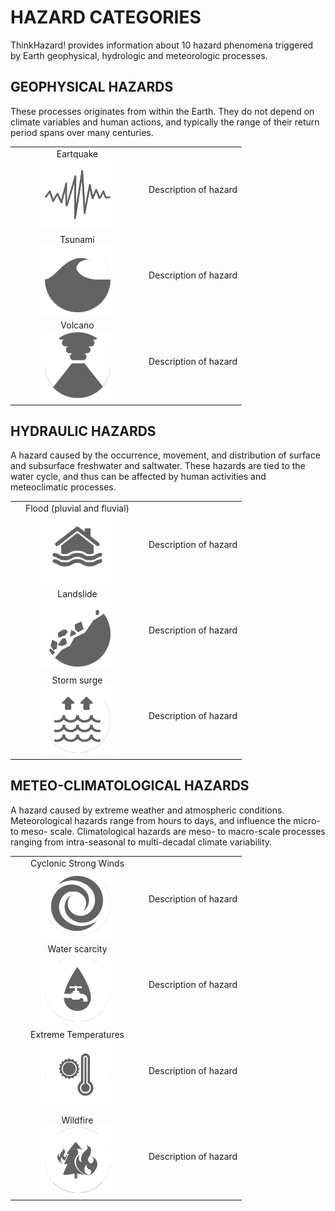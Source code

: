 # HAZARD CATEGORIES
ThinkHazard! provides information about 10 hazard phenomena triggered by Earth geophysical, hydrologic and meteorologic processes.

## GEOPHYSICAL HAZARDS
These processes originates from within the Earth. They do not depend on climate variables and human actions, and typically the range of their return period spans over many centuries.

<table><tr><td width="200" align=center>
Eartquake
<div class="c-box-image">
<img src="images/posts/eq.png">
</div></td>
<td>Description of hazard</td></tr>

<tr><td width="200" align=center>Tsunami
<div class="c-box-image">
<img src="images/posts/ts.png">
</div></td>
<td>Description of hazard</td></tr>

<tr><td width="200" align=center>Volcano
<div class="c-box-image">
<img src="images/posts/va.png">
</div></td>
<td>Description of hazard</td></tr></table>

## HYDRAULIC HAZARDS
A hazard caused by the occurrence, movement, and distribution of surface and subsurface freshwater and saltwater. These hazards are tied to the water cycle, and thus can be affected by human activities and meteoclimatic processes.

<table><tr><td width="200" align=center>
Flood (pluvial and fluvial)
<div class="c-box-image">
<img src="images/posts/fl.png">
</div></td>
<td>Description of hazard</td></tr>

<tr><td width="200" align=center>Landslide
<div class="c-box-image">
<img src="images/posts/ls.png">
</div></td>
<td>Description of hazard</td></tr>

<tr><td width="200" align=center>Storm surge
<div class="c-box-image">
<img src="images/posts/ss.png">
</div></td>
<td>Description of hazard</td></tr></table>

## METEO-CLIMATOLOGICAL HAZARDS
A hazard caused by extreme weather and atmospheric conditions. Meteorological hazards range from hours to days, and influence the micro- to meso- scale. Climatological hazards are meso- to macro-scale processes ranging from intra-seasonal to multi-decadal climate variability.

<table><tr><td width="200" align=center>
Cyclonic Strong Winds
<div class="c-box-image">
<img src="images/posts/sw.png">
</div></td>
<td>Description of hazard</td></tr>

<tr><td width="200" align=center>Water scarcity
<div class="c-box-image">
<img src="images/posts/ws.png">
</div></td>
<td>Description of hazard</td></tr>

<tr><td width="200" align=center>Extreme Temperatures
<div class="c-box-image">
<img src="images/posts/et.png">
</div></td>
<td>Description of hazard</td></tr>

<tr><td width="200" align=center>Wildfire
<div class="c-box-image">
<img src="images/posts/wf.png">
</div></td>
<td>Description of hazard</td></tr></table>
